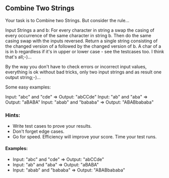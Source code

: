 ## Combine Two Strings

Your task is to Combine two Strings. But consider the rule...

Input Strings a and b: For every character in string a swap the casing of every occurrence of the same character in
string b. Then do the same casing swap with the inputs reversed. Return a single string consisting of the changed
version of a followed by the changed version of b. A char of a is in b regardless if it's in upper or lower case - see
the testcases too. I think that's all;-)...

By the way you don't have to check errors or incorrect input values, everything is ok without bad tricks, only two input
strings and as result one output string;-)...

Some easy examples:

Input: "abc" and "cde"      => Output: "abCCde"
Input: "ab" and "aba"       => Output: "aBABA"
Input: "abab" and "bababa"  => Output: "ABABbababa"

### Hints:

- Write test cases to prove your results.
- Don't forget edge cases.
- Go for speed. Efficiency will improve your score. Time your test runs.

#### Examples:

- Input: "abc" and "cde"      => Output: "abCCde"
- Input: "ab" and "aba"       => Output: "aBABA"
- Input: "abab" and "bababa"  => Output: "ABABbababa"